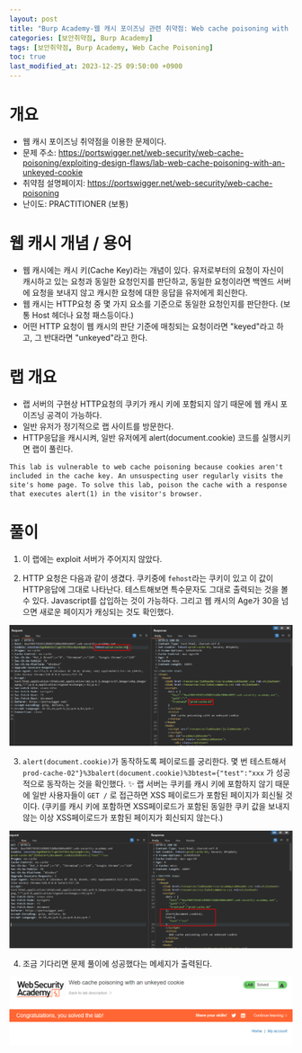 ```yaml
---
layout: post
title: "Burp Academy-웹 캐시 포이즈닝 관련 취약점: Web cache poisoning with an unkeyed cookie"
categories: [보안취약점, Burp Academy]
tags: [보안취약점, Burp Academy, Web Cache Poisoning]
toc: true
last_modified_at: 2023-12-25 09:50:00 +0900
---
```


# 개요
- 웹 캐시 포이즈닝 취약점을 이용한 문제이다. 
- 문제 주소: https://portswigger.net/web-security/web-cache-poisoning/exploiting-design-flaws/lab-web-cache-poisoning-with-an-unkeyed-cookie
- 취약점 설명페이지: https://portswigger.net/web-security/web-cache-poisoning
- 난이도: PRACTITIONER (보통)

# 웹 캐시 개념 / 용어
- 웹 캐시에는 캐시 키(Cache Key)라는 개념이 있다. 유저로부터의 요청이 자신이 캐시하고 있는 요청과 동일한 요청인지를 판단하고, 동일한 요청이라면 백엔드 서버에 요청을 보내지 않고 캐시한 요청에 대한 응답을 유저에게 회신한다. 
- 웹 캐시는 HTTP요청 중 몇 가지 요소를 기준으로 동일한 요청인지를 판단한다. (보통 Host 헤더나 요청 패스등이다.)
- 어떤 HTTP 요청이 웹 캐시의 판단 기준에 매칭되는 요청이라면 "keyed"라고 하고, 그 반대라면 "unkeyed"라고 한다. 

# 랩 개요
- 랩 서버의 구현상 HTTP요청의 쿠키가 캐시 키에 포함되지 않기 때문에 웹 캐시 포이즈닝 공격이 가능하다. 
- 일반 유저가 정기적으로 랩 사이트를 방문한다. 
- HTTP응답을 캐시시켜, 일반 유저에게 alert(document.cookie) 코드를 실행시키면 랩이 풀린다. 

```
This lab is vulnerable to web cache poisoning because cookies aren't included in the cache key. An unsuspecting user regularly visits the site's home page. To solve this lab, poison the cache with a response that executes alert(1) in the visitor's browser.
```

# 풀이 
1. 이 랩에는 exploit 서버가 주어지지 않았다. 

2. HTTP 요청은 다음과 같이 생겼다. 쿠키중에 `fehost`라는 쿠키이 있고 이 값이 HTTP응답에 그대로 나타난다. 테스트해보면 특수문자도 그대로 출력되는 것을 볼 수 있다. Javascript를 삽입하는 것이 가능하다. 그리고 웹 캐시의 Age가 30을 넘으면 새로운 페이지가 캐싱되는 것도 확인했다. 

![HTTP 요청 관찰](/images/burp-academy-wcp-2-1.png)

3. `alert(document.cookie)`가 동작하도록 페이로드를 궁리한다. 몇 번 테스트해서 `prod-cache-02"}%3balert(document.cookie)%3btest={"test":"xxx` 가 성공적으로 동작하는 것을 확인했다. ✨ 랩 서버는 쿠키를 캐시 키에 포함하지 않기 때문에 일반 사용자들이 `GET /` 로 접근하면 XSS 페이로드가 포함된 페이지가 회신될 것이다. (쿠키를 캐시 키에 포함하면 XSS페이로드가 포함된 동일한 쿠키 값을 보내지 않는 이상 XSS페이로드가 포함된 페이지가 회신되지 않는다.)

![자바스크립트 페이로드 삽입](/images/burp-academy-wcp-2-2.png)

4. 조금 기다리면 문제 풀이에 성공했다는 메세지가 출력된다. 

![풀이 성공](/images/burp-academy-wcp-2-success.png)
